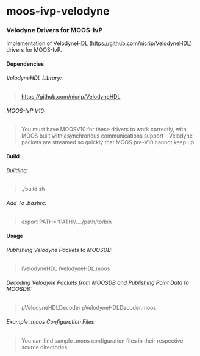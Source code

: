 # moos-ivp-velodyne

### Velodyne Drivers for MOOS-IvP
Implementation of VelodyneHDL (https://github.com/nicrip/VelodyneHDL) drivers for MOOS-IvP.

#### Dependencies
###### VelodyneHDL Library:
> https://github.com/nicrip/VelodyneHDL

###### MOOS-IvP V10:
> You must have MOOSV10 for these drivers to work correctly, with MOOS built with asynchronous communications support - Velodyne packets are streamed so quickly that MOOS pre-V10 cannot keep up

#### Build  

###### Building:
> ./build.sh

###### Add To .bashrc:
> export PATH="PATH:/..../path/to/bin

#### Usage  

###### Publishing Velodyne Packets to MOOSDB:
> iVelodyneHDL iVelodyneHDL.moos  

###### Decoding Velodyne Packets from MOOSDB and Publishing Point Data to MOOSDB:
> pVelodyneHDLDecoder pVelodyneHDLDecoder.moos  

###### Example .moos Configuration Files:
> You can find sample .moos configuration files in their respective source directories
